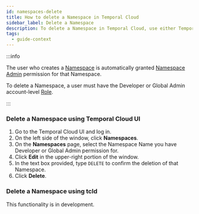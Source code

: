 ```yaml
---
id: namespaces-delete
title: How to delete a Namespace in Temporal Cloud
sidebar_label: Delete a Namespace
description: To delete a Namespace in Temporal Cloud, use either Temporal Cloud UI or tcld.
tags:
  - guide-context
---
```


:::info

The user who creates a [Namespace](/namespaces) is automatically granted [Namespace Admin](/cloud/#namespace-level-permissions) permission for that Namespace.

To delete a Namespace, a user must have the Developer or Global Admin account-level [Role](/cloud/#account-level-roles).

:::

### Delete a Namespace using Temporal Cloud UI

1. Go to the Temporal Cloud UI and log in.
2. On the left side of the window, click **Namespaces**.
3. On the **Namespaces** page, select the Namespace Name you have Developer or Global Admin permission for.
4. Click **Edit** in the upper-right portion of the window.
5. In the text box provided, type `DELETE` to confirm the deletion of that Namespace.
6. Click **Delete**.

### Delete a Namespace using tcld

This functionality is in development.
